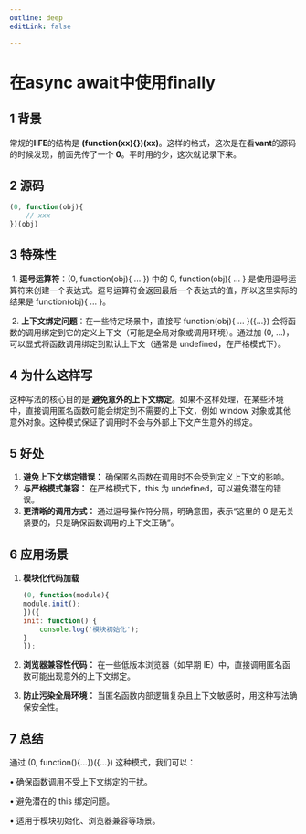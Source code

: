 ```yaml
---
outline: deep
editLink: false

---
```


# 在async await中使用finally 

## 1 背景

常规的**IIFE**的结构是 **(function(xx){})(xx)**。这样的格式，这次是在看**vant**的源码的时候发现，前面先传了一个 **0**。平时用的少，这次就记录下来。

## 2 源码
```javascript
(0, function(obj){
	// xxx
})(obj)
```

## 3 特殊性

​	1.	**逗号运算符**：(0, function(obj){ ... }) 中的 0, function(obj){ ... } 是使用逗号运算符来创建一个表达式。逗号运算符会返回最后一个表达式的值，所以这里实际的结果是 function(obj){ ... }。

​	2.	**上下文绑定问题**：在一些特定场景中，直接写 function(obj){ ... }({...}) 会将函数的调用绑定到它的定义上下文（可能是全局对象或调用环境）。通过加 (0, ...)，可以显式将函数调用绑定到默认上下文（通常是 undefined，在严格模式下）。

## 4 为什么这样写

这种写法的核心目的是 **避免意外的上下文绑定**。如果不这样处理，在某些环境中，直接调用匿名函数可能会绑定到不需要的上下文，例如 window 对象或其他意外对象。这种模式保证了调用时不会与外部上下文产生意外的绑定。

## 5 好处

1.	**避免上下文绑定错误：** 确保匿名函数在调用时不会受到定义上下文的影响。
2.	**与严格模式兼容：** 在严格模式下，this 为 undefined，可以避免潜在的错误。
3.	**更清晰的调用方式：** 通过逗号操作符分隔，明确意图，表示“这里的 0 是无关紧要的，只是确保函数调用的上下文正确”。

## 6 应用场景

1.	**模块化代码加载**
	```javascript
	(0, function(module){
    module.init();
	})({
    init: function() {
        console.log('模块初始化');
    }
	});
	```

2.	**浏览器兼容性代码：** 在一些低版本浏览器（如早期 IE）中，直接调用匿名函数可能出现意外的上下文绑定。

3.	**防止污染全局环境：** 当匿名函数内部逻辑复杂且上下文敏感时，用这种写法确保安全性。

## 7 总结

通过 (0, function(){...})({...}) 这种模式，我们可以：

•	确保函数调用不受上下文绑定的干扰。
	
•	避免潜在的 this 绑定问题。
	
•	适用于模块初始化、浏览器兼容等场景。

